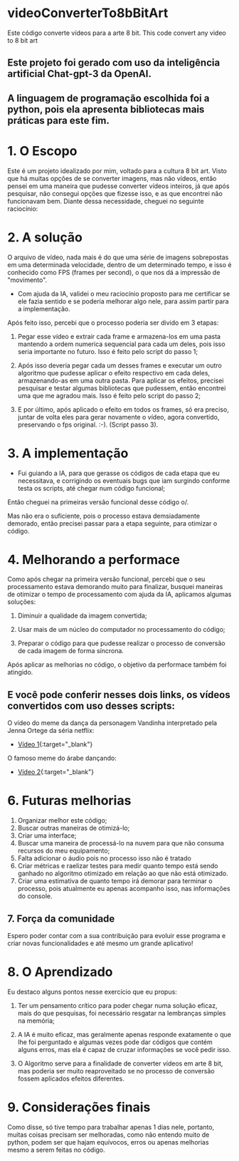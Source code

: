 # videoConverterTo8bBitArt
Este código converte vídeos para a arte 8 bit.
This code convert any video to 8 bit art 

## Este projeto foi gerado com uso da inteligência artificial Chat-gpt-3 da OpenAI.

## A linguagem de programação escolhida foi a python, pois ela apresenta bibliotecas mais práticas para este fim.

# 1. O Escopo

Este é um projeto idealizado por mim, voltado para a cultura 8 bit art. Visto que há muitas opções de se converter imagens, mas não vídeos, então pensei em uma maneira que pudesse converter vídeos inteiros, já que após pesquisar, não consegui opções que fizesse isso, e as que encontrei não funcionavam bem. Diante dessa necessidade, cheguei no seguinte raciocínio:

# 2. A solução

O arquivo de vídeo, nada mais é do que uma série de imagens sobrepostas em uma determinada velocidade, dentro de um determinado tempo, e isso é conhecido como FPS (frames per second), o que nos dá a impressão de "movimento".

- Com ajuda da IA, validei o meu raciocínio proposto para me certificar se ele fazia sentido e se poderia melhorar algo nele, para assim partir para a implementação.

Após feito isso, percebi que o processo poderia ser divido em 3 etapas:

1. Pegar esse vídeo e extrair cada frame e armazena-los em uma pasta mantendo a ordem numerica sequencial para cada um deles, pois isso seria importante no futuro. Isso é feito pelo script do passo 1;

2. Após isso deveria pegar cada um desses frames e executar um outro algoritmo que pudesse aplicar o efeito respectivo em cada deles, armazenando-as em uma outra pasta. Para aplicar os efeitos, precisei pesquisar e testar algumas bibliotecas que pudessem, então encontrei uma que me agradou mais. Isso é feito pelo script do passo 2;

3. E por último, após aplicado o efeito em todos os frames, só era preciso, juntar de volta eles para gerar novamente o vídeo, agora convertido, preservando o fps original. :-). (Script passo 3).



# 3. A implementação


- Fui guiando a IA, para que gerasse os códigos de cada etapa que eu necessitava, e corrigindo os eventuais bugs que iam surgindo conforme testa os scripts, até chegar num código funcional;

Então cheguei na primeiras versão funcional desse código o/.

Mas não era o suficiente, pois o processo estava demsiadamente demorado, então precisei passar para a etapa seguinte, para otimizar o código.

# 4. Melhorando a performace

Como após chegar na primeira versão funcional, percebi que o seu processamento estava demorando muito para finalizar, busquei maneiras de otimizar o tempo de processamento com ajuda da IA, aplicamos algumas soluções:

1. Diminuir a qualidade da imagem convertida;

2. Usar mais de um núcleo do computador no processamento do código;

3. Preparar o código para que pudesse realizar o processo de conversão de cada imagem de forma síncrona.


Após aplicar as melhorias no código, o objetivo da performace também foi atingido.


## E você pode conferir nesses dois links, os vídeos convertidos com uso desses scripts:

O vídeo do meme da dança da personagem Vandinha interpretado pela Jenna Ortege da séria netflix:

- [Vídeo 1](https://www.youtube.com/shorts/2BafQtU3gvc "Bloody Mary Dance | Jenna Ortega Meme"){:target="_blank"}

O famoso meme do árabe dançando:

- [Vídeo 2](https://www.youtube.com/shorts/ccbopuxU5es "Arabe dançando"){:target="_blank"}
# 6.  Futuras melhorias

1. Organizar melhor este código;
2. Buscar outras maneiras de otimizá-lo;
3. Criar uma interface;
4. Buscar uma maneira de processá-lo na nuvem para que não consuma recursos do meu equipamento;
5. Falta adicionar o áudio pois no processo isso não é tratado
6. Criar métricas e raelizar testes para medir quanto tempo está sendo ganhado no algoritmo otimizado em relação ao que não está otimizado.
7. Criar uma estimativa de quanto tempo irá demorar para terminar o processo, pois atualmente eu apenas acompanho isso, nas informações do console.

## 7. Força da comunidade

Espero poder contar com a sua contribuição para evoluir esse programa e criar novas funcionalidades e até mesmo um grande aplicativo!


# 8. O Aprendizado

Eu destaco alguns pontos nesse exercício que eu propus:

1. Ter um pensamento crítico para poder chegar numa solução eficaz, mais do que pesquisas, foi necessário resgatar na lembranças simples na memória;

2. A IA é muito eficaz, mas geralmente apenas responde exatamente o que lhe foi perguntado e algumas vezes pode dar códigos que contém alguns erros, mas ela é capaz de cruzar informações se você pedir isso.
    
3. O Algoritmo serve para a finalidade de converter vídeos em arte 8 bit, mas poderia ser muito reaproveitado se no processo de conversão fossem aplicados efeitos diferentes.

# 9. Considerações finais

Como disse, só tive tempo para trabalhar apenas 1 dias nele, portanto, muitas coisas precisam ser melhoradas, como não entendo muito de python, podem ser que hajam equívocos, erros ou apenas melhorias mesmo a serem feitas no código.
